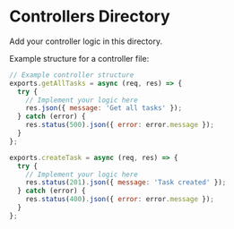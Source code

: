 # Controllers Directory

Add your controller logic in this directory.

Example structure for a controller file:

```javascript
// Example controller structure
exports.getAllTasks = async (req, res) => {
  try {
    // Implement your logic here
    res.json({ message: 'Get all tasks' });
  } catch (error) {
    res.status(500).json({ error: error.message });
  }
};

exports.createTask = async (req, res) => {
  try {
    // Implement your logic here
    res.status(201).json({ message: 'Task created' });
  } catch (error) {
    res.status(400).json({ error: error.message });
  }
};
```
